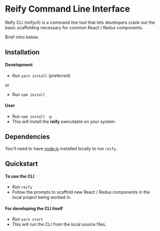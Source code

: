 # Reify Command Line Interface

Reify CLI (reifycli) is a command line tool that lets developers crank out the basic scaffolding necessary for common React / Redux components.

Brief intro below.

## Installation

#### Development
 - Run `yarn install` (preferred)

or

 - Run `npm install`

#### User
 - Run `npm install -g`
 - This will install the __reify__ executable on your system.

## Dependencies

You'll need to have [node.js](http://nodejs.org/) installed locally to run `reify`.

## Quickstart

#### To use the CLI
 - Run `reify`
 - Follow the prompts to scaffold new React / Redux components in the local project being worked in.

#### For developing the CLI itself
 - Run `yarn start`
 - This will run the CLI from the local source files.